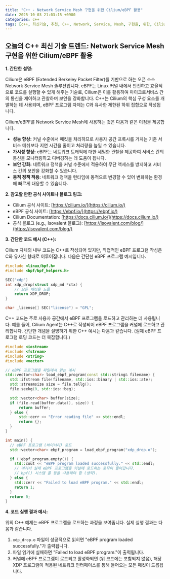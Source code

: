 ```yaml
---
title: "C++ - Network Service Mesh 구현을 위한 Cilium/eBPF 활용"
date: 2025-10-03 21:03:15 +0900
categories: c++
tags: [c++, 최신기술, 추천, C++, Network, Service, Mesh, 구현을, 위한, Cilium/eBPF, 활용]
---
```


## 오늘의 C++ 최신 기술 트렌드: **Network Service Mesh 구현을 위한 Cilium/eBPF 활용**

**1. 간단한 설명:**

Cilium은 eBPF (Extended Berkeley Packet Filter)를 기반으로 하는 오픈 소스 Network Service Mesh 솔루션입니다. eBPF는 Linux 커널 내에서 안전하고 효율적으로 코드를 실행할 수 있게 해주는 기술로, Cilium은 이를 활용하여 마이크로서비스 간의 통신을 제어하고 관찰하며 보안을 강화합니다. C++는 Cilium의 핵심 구성 요소를 개발하는 데 사용되며, eBPF 프로그램 자체는 C와 유사한 제한된 하위 집합으로 작성됩니다.

Cilium/eBPF를 Network Service Mesh에 사용하는 것은 다음과 같은 이점을 제공합니다.

*   **성능 향상:** 커널 수준에서 패킷을 처리하므로 사용자 공간 프록시를 거치는 기존 서비스 메쉬보다 지연 시간을 줄이고 처리량을 높일 수 있습니다.
*   **가시성 향상:** eBPF는 네트워크 트래픽에 대한 세밀한 관찰을 제공하여 서비스 간의 통신을 모니터링하고 디버깅하는 데 도움이 됩니다.
*   **보안 강화:** 네트워크 정책을 커널 수준에서 적용하여 무단 액세스를 방지하고 서비스 간의 보안을 강화할 수 있습니다.
*   **동적 정책 적용:** 네트워크 정책을 런타임에 동적으로 변경할 수 있어 변화하는 환경에 빠르게 대응할 수 있습니다.

**2. 참고할 만한 공식 사이트나 블로그 링크:**

*   Cilium 공식 사이트: [https://cilium.io/](https://cilium.io/)
*   eBPF 공식 사이트: [https://ebpf.io/](https://ebpf.io/)
*   Cilium Documentation: [https://docs.cilium.io/](https://docs.cilium.io/)
*   공식 블로그 (e.g., Isovalent 블로그): [https://isovalent.com/blog/](https://isovalent.com/blog/)

**3. 간단한 코드 예시 (C++):**

Cilium 자체의 내부 코드는 C++로 작성되어 있지만, 직접적인 eBPF 프로그램 작성은 C와 유사한 형태로 이루어집니다. 다음은 간단한 eBPF 프로그램 예시입니다.

```c
#include <linux/bpf.h>
#include <bpf/bpf_helpers.h>

SEC("xdp")
int xdp_drop(struct xdp_md *ctx) {
    // 모든 패킷을 드롭
    return XDP_DROP;
}

char _license[] SEC("license") = "GPL";
```

C++ 코드는 주로 사용자 공간에서 eBPF 프로그램을 로드하고 관리하는 데 사용됩니다. 예를 들어, Cilium Agent는 C++로 작성되어 eBPF 프로그램을 커널에 로드하고 관리합니다. 간단한 개념을 설명하기 위한 C++ 예시는 다음과 같습니다. (실제 eBPF 프로그램 로딩 코드는 더 복잡합니다.)

```c++
#include <iostream>
#include <fstream>
#include <string>
#include <vector>

// eBPF 프로그램을 파일에서 읽는 예시
std::vector<char> load_ebpf_program(const std::string& filename) {
  std::ifstream file(filename, std::ios::binary | std::ios::ate);
  std::streamsize size = file.tellg();
  file.seekg(0, std::ios::beg);

  std::vector<char> buffer(size);
  if (file.read(buffer.data(), size)) {
      return buffer;
  } else {
      std::cerr << "Error reading file" << std::endl;
      return {};
  }
}

int main() {
  // eBPF 프로그램 (바이너리) 로드
  std::vector<char> ebpf_program = load_ebpf_program("xdp_drop.o");

  if (!ebpf_program.empty()) {
    std::cout << "eBPF program loaded successfully." << std::endl;
    // 여기서 실제 eBPF 프로그램을 커널에 로드하는 로직이 들어갑니다.
    // bpf() 시스템 콜 등을 사용해야 함 (생략).
  } else {
    std::cerr << "Failed to load eBPF program." << std::endl;
    return 1;
  }
  return 0;
}
```

**4. 코드 실행 결과 예시:**

위의 C++ 예제는 eBPF 프로그램을 로드하는 과정을 보여줍니다. 실제 실행 결과는 다음과 같습니다.

1.  `xdp_drop.o` 파일이 성공적으로 읽히면 "eBPF program loaded successfully."가 출력됩니다.
2.  파일 읽기에 실패하면 "Failed to load eBPF program."이 출력됩니다.
3.  커널에 eBPF 프로그램이 로드되고 활성화되면 (위 코드에는 포함되지 않음), 해당 XDP 프로그램이 적용된 네트워크 인터페이스를 통해 들어오는 모든 패킷이 드롭됩니다.

